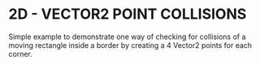 
# 2D - VECTOR2 POINT COLLISIONS
Simple example to demonstrate one way of checking for collisions of a moving rectangle inside a border by creating a 4 Vector2 points for each corner. 


